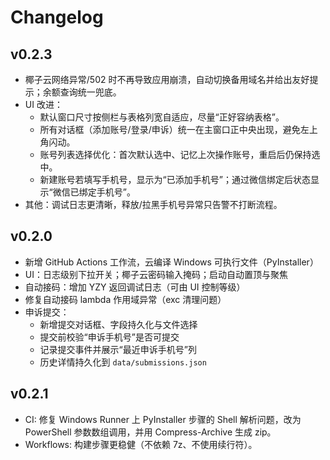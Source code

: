 # Changelog

## v0.2.3

- 椰子云网络异常/502 时不再导致应用崩溃，自动切换备用域名并给出友好提示；余额查询统一兜底。
- UI 改进：
  - 默认窗口尺寸按侧栏与表格列宽自适应，尽量“正好容纳表格”。
  - 所有对话框（添加账号/登录/申诉）统一在主窗口正中央出现，避免左上角闪动。
  - 账号列表选择优化：首次默认选中、记忆上次操作账号，重启后仍保持选中。
  - 新建账号若填写手机号，显示为“已添加手机号”；通过微信绑定后状态显示“微信已绑定手机号”。
- 其他：调试日志更清晰，释放/拉黑手机号异常只告警不打断流程。

## v0.2.0

- 新增 GitHub Actions 工作流，云编译 Windows 可执行文件（PyInstaller）
- UI：日志级别下拉开关；椰子云密码输入掩码；启动自动置顶与聚焦
- 自动接码：增加 YZY 返回调试日志（可由 UI 控制等级）
- 修复自动接码 lambda 作用域异常（exc 清理问题）
- 申诉提交：
  - 新增提交对话框、字段持久化与文件选择
  - 提交前校验“申诉手机号”是否可提交
  - 记录提交事件并展示“最近申诉手机号”列
  - 历史详情持久化到 `data/submissions.json`

## v0.2.1

- CI: 修复 Windows Runner 上 PyInstaller 步骤的 Shell 解析问题，改为 PowerShell 参数数组调用，并用 Compress-Archive 生成 zip。
- Workflows: 构建步骤更稳健（不依赖 7z、不使用续行符）。
